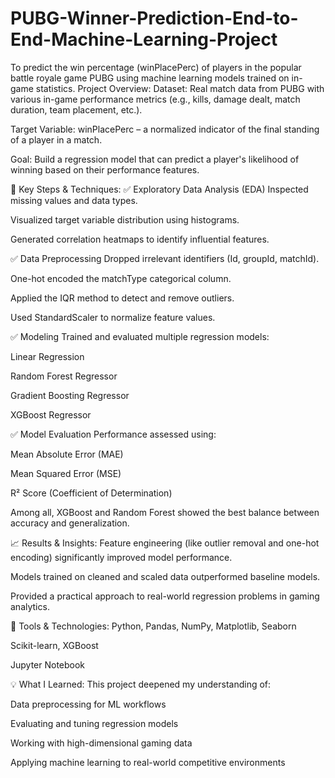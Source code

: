 # PUBG-Winner-Prediction-End-to-End-Machine-Learning-Project
To predict the win percentage (winPlacePerc) of players in the popular battle royale game PUBG using machine learning models trained on in-game statistics.
Project Overview:
Dataset: Real match data from PUBG with various in-game performance metrics (e.g., kills, damage dealt, match duration, team placement, etc.).

Target Variable: winPlacePerc – a normalized indicator of the final standing of a player in a match.

Goal: Build a regression model that can predict a player's likelihood of winning based on their performance features.

🧰 Key Steps & Techniques:
✅ Exploratory Data Analysis (EDA)
Inspected missing values and data types.

Visualized target variable distribution using histograms.

Generated correlation heatmaps to identify influential features.

✅ Data Preprocessing
Dropped irrelevant identifiers (Id, groupId, matchId).

One-hot encoded the matchType categorical column.

Applied the IQR method to detect and remove outliers.

Used StandardScaler to normalize feature values.

✅ Modeling
Trained and evaluated multiple regression models:

Linear Regression

Random Forest Regressor

Gradient Boosting Regressor

XGBoost Regressor

✅ Model Evaluation
Performance assessed using:

Mean Absolute Error (MAE)

Mean Squared Error (MSE)

R² Score (Coefficient of Determination)

Among all, XGBoost and Random Forest showed the best balance between accuracy and generalization.

📈 Results & Insights:
Feature engineering (like outlier removal and one-hot encoding) significantly improved model performance.

Models trained on cleaned and scaled data outperformed baseline models.

Provided a practical approach to real-world regression problems in gaming analytics.

🔧 Tools & Technologies:
Python, Pandas, NumPy, Matplotlib, Seaborn

Scikit-learn, XGBoost

Jupyter Notebook

💡 What I Learned:
This project deepened my understanding of:

Data preprocessing for ML workflows

Evaluating and tuning regression models

Working with high-dimensional gaming data

Applying machine learning to real-world competitive environments
